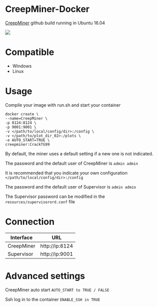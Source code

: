 # CreepMiner-Docker
[CreepMiner](https://github.com/Creepsky/creepMiner) github build running in Ubuntu 16.04 

![](https://github.com/Creepsky/creepMiner/blob/1.7.19/resources/icon.png)

# Compatible
- Windows 
- Linux

# Usage 
Compile your image with run.sh and start your container
```
docker create \
--name=CreepMiner \
-p 8124:8124 \
-p 9001:9001 \
-v </path/to/local/config/dir>:/config \
-v </path/to/plot_dir_02>:/plots \
-e AUTO_START=TRUE \
creepminer:CrackTG99    
```
By default, the miner uses a default setting if a new one is not indicated. 

The password and the default user of CreepMiner is ```admin admin```

It is recommended that you indicate your own configuration ```</path/to/local/config/dir>:/config```

The password and the default user of Supervisor is ```admin admin```

The Supervisor password can be modified in the ```resources/supervisorord.conf``` file

# Connection
| Interface  | URL  |
| -----------| ------------- |
| CreepMiner  | http://ip:8124  |
| Supervisor  | http://ip:9001  |

# Advanced settings
CreepMiner auto start
```AUTO_START to TRUE / FALSE```

Ssh log in to the container
```ENABLE_SSH in TRUE```
